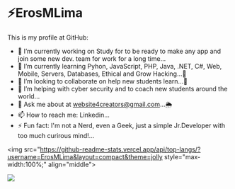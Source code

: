 <h1>⚡️ErosMLima</h1> 
  
  This is my profile at GitHub:

- 🔭 I’m currently working on Study for to be ready to make any app and join some new dev. team for work for a long time...
- 🎯 I’m currently learning Pyhon, JavaScript, PHP, Java, .NET, C#, Web, Mobile, Servers, Databases, Ethical and Grow Hacking...🌱
- 🔰 I’m looking to collaborate on help new students learn...👯
- 🤔 I’m helping with cyber security and to coach new students around the world...
- 💬 Ask me about at website4creators@gmail.com...🌦
- 📫 How to reach me: Linkedin...
- ⚡ Fun fact: I'm not a Nerd, even a Geek, just a simple Jr.Developer with too much curirous mind!...

<img src="https://github-readme-stats.vercel.app/api/top-langs/?username=ErosMLima&layout=compact&theme=jolly
style="max-width:100%;" align="middle">

<img src="https://github-readme-stats.vercel.app/api/top-langs/?username=ErosMLima&layout=compact&theme=jolly"
style="max-width:142%;" align="middle">


